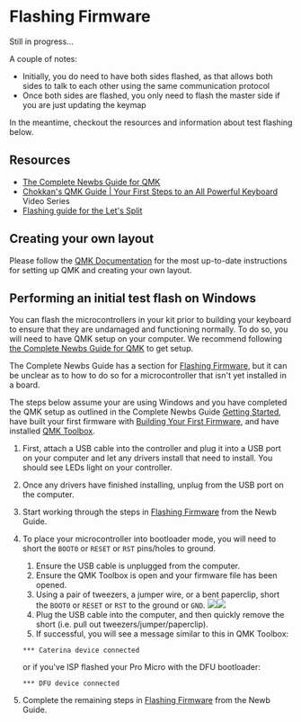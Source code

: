 # Flashing Firmware

Still in progress...

A couple of notes:

* Initially, you do need to have both sides flashed, as that allows both sides to talk to each other using the same communication protocol
* Once both sides are flashed, you only need to flash the master side if you are just updating the keymap

In the meantime, checkout the resources and information about test flashing below.

## Resources

* [The Complete Newbs Guide for QMK](https://docs.qmk.fm/#/newbs)
* [Chokkan's QMK Guide | Your First Steps to an All Powerful Keyboard](https://www.youtube.com/watch?v=-HLV6mUxNnU&list=PLYEUsdlqPD2a3kzQgnF98Prj-4IzZJGYG) Video Series
* [Flashing guide for the Let's Split](https://github.com/nicinabox/lets-split-guide/blob/master/flashing.md)


## Creating your own layout

Please follow the [QMK Documentation](https://docs.qmk.fm/) for the most up-to-date instructions for setting up QMK and creating your own layout.

## Performing an initial test flash on Windows

You can flash the microcontrollers in your kit prior to building your keyboard to ensure that they are undamaged and functioning normally. To do so, you will need to have QMK setup on your computer. We recommend following [the Complete Newbs Guide for QMK](https://docs.qmk.fm/#/newbs) to get setup.

The Complete Newbs Guide has a section for [Flashing Firmware](https://docs.qmk.fm/#/newbs), but it can be unclear as to how to do so for a microcontroller that isn't yet installed in a board.

The steps below assume your are using Windows and you have completed the QMK setup as outlined in the Complete Newbs Guide [Getting Started](https://docs.qmk.fm/#/newbs_getting_started), have built your first firmware with [Building Your First Firmware](https://docs.qmk.fm/#/newbs_building_firmware), and have installed [QMK Toolbox](https://github.com/qmk/qmk_toolbox/releases).

1. First, attach a USB cable into the controller and plug it into a USB port on your computer and let any drivers install that need to install. You should see LEDs light on your controller.
2. Once any drivers have finished installing, unplug from the USB port on the computer.
3. Start working through the steps in [Flashing Firmware](https://docs.qmk.fm/#/newbs) from the Newb Guide.
4. To place your microcontroller into bootloader mode, you will need to short the `BOOT0` or `RESET` or `RST` pins/holes to ground.
   1. Ensure the USB cable is unplugged from the computer.
   2. Ensure the QMK Toolbox is open and your firmware file has been opened.
   3. Using a pair of tweezers, a jumper wire, or a bent paperclip, short the `BOOT0` or `RESET` or `RST` to the ground or `GND`.
   ![](https://imgur.com/mXHY72M.jpg)![](https://imgur.com/xctg5rQ.jpg)
   4. Plug the USB cable into the computer, and then quickly remove the short (i.e. pull out tweezers/jumper/paperclip).
   5. If successful, you will see a message similar to this in QMK Toolbox:
    ```
    *** Caterina device connected
    ```
    or if you've ISP flashed your Pro Micro with the DFU bootloader:
    ```  
    *** DFU device connected
    ```

5. Complete the remaining steps in [Flashing Firmware](https://docs.qmk.fm/#/newbs) from the Newb Guide.
